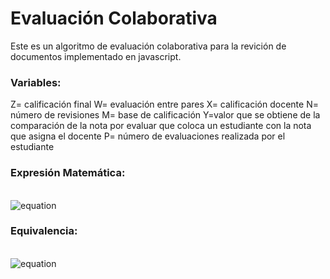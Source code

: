 # Evaluación Colaborativa
Este es un algoritmo de evaluación colaborativa para la revición de documentos implementado en javascript.
### Variables:
Z= calificación final
W= evaluación entre pares
X= calificación docente
N= número de revisiones
M= base de calificación
Y=valor que se obtiene de la comparación de la nota por evaluar que
coloca un estudiante con la nota que asigna el docente
P= número de evaluaciones realizada por el estudiante
### Expresión Matemática:
\
![equation](http://latex.codecogs.com/gif.latex?z(w,x,y)=(\frac{(\frac{\sum_{w=0}^{w=n-1}\frac{w}{m}}{n}*m)+x}{2}*0.8)+((\sum_{y=0}^{y=p-1}y)*0.2))
### Equivalencia:
\
![equation](http://latex.codecogs.com/gif.latex?%20\begin{cases}%20y=m%20&\hbox{cuando%20}%20(x-(0.05m))%3C=%20w%20%3C=%20(x+(0.05m))%20&%20y=m0.9%20&\hbox{cuando%20}%20(x-(0.15m))%3C=%20w%20%3C=%20(x+(0.15m))%20&%20y=m0.6%20&\hbox{cuando%20}%20(x-(0.25m))%3C=%20w%20%3C=%20(x+(0.25m))%20&%20y=m0.5%20&\hbox{cuando%20}%20(x-(0.35m))%3C=%20w%20%3C=%20(x+(0.35m))%20&%20y=m0.4%20&\hbox{cuando%20}%20(x-(0.45m))%3C=%20w%20%3C=%20(x+(0.45m))%20&%20y=m0.2%20&\hbox{cuando%20}%20(x-(0.46m))%3C=%20w%20%3C=%20(x+(0.46*m))%20&\end{cases})
